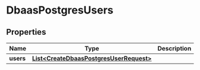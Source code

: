 

# DbaasPostgresUsers


## Properties

| Name | Type | Description | Notes |
|------------ | ------------- | ------------- | -------------|
|**users** | [**List&lt;CreateDbaasPostgresUserRequest&gt;**](CreateDbaasPostgresUserRequest.md) |  |  [optional] |



